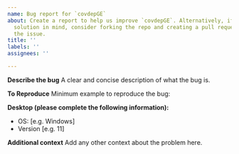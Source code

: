 ```yaml
---
name: Bug report for `covdepGE`
about: Create a report to help us improve `covdepGE`. Alternatively, if you have a
  solution in mind, consider forking the repo and creating a pull request to correct
  the issue.
title: ''
labels: ''
assignees: ''

---
```


**Describe the bug**
A clear and concise description of what the bug is.

**To Reproduce**
Minimum example to reproduce the bug:

**Desktop (please complete the following information):**
 - OS: [e.g. Windows]
 - Version [e.g. 11]

**Additional context**
Add any other context about the problem here.
